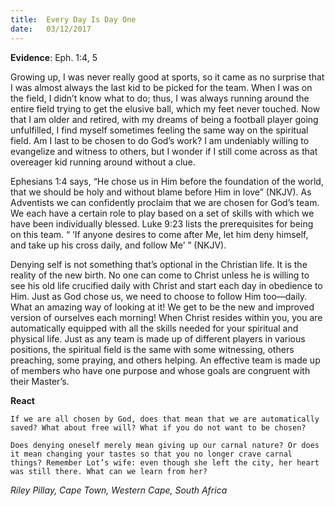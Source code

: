 ```yaml
---
title:  Every Day Is Day One
date:   03/12/2017
---
```


**Evidence**: Eph. 1:4, 5

Growing up, I was never really good at sports, so it came as no surprise that I was almost always the last kid to be picked for the team. When I was on the field, I didn’t know what to do; thus, I was always running around the entire field trying to get the elusive ball, which my feet never touched. Now that I am older and retired, with my dreams of being a football player going unfulfilled, I find myself sometimes feeling the same way on the spiritual field. Am I last to be chosen to do God’s work? I am undeniably willing to evangelize and witness to others, but I wonder if I still come across as that overeager kid running around without a clue.

Ephesians 1:4 says, “He chose us in Him before the foundation of the world, that we should be holy and without blame before Him in love” (NKJV). As Adventists we can confidently proclaim that we are chosen for God’s team. We each have a certain role to play based on a set of skills with which we have been individually blessed. Luke 9:23 lists the prerequisites for being on this team. “ ‘If anyone desires to come after Me, let him deny himself, and take up his cross daily, and follow Me’ ” (NKJV).

Denying self is not something that’s optional in the Christian life. It is the reality of the new birth. No one can come to Christ unless he is willing to see his old life crucified daily with Christ and start each day in obedience to Him. Just as God chose us, we need to choose to follow Him too—daily. What an amazing way of looking at it! We get to be the new and improved version of ourselves each morning! When Christ resides within you, you are automatically equipped with all the skills needed for your spiritual and physical life. Just as any team is made up of different players in various positions, the spiritual field is the same with some witnessing, others preaching, some praying, and others helping. An effective team is made up of members who have one purpose and whose goals are congruent with their Master’s.

**React**

`If we are all chosen by God, does that mean that we are automatically saved? What about free will? What if you do not want to be chosen?`

`Does denying oneself merely mean giving up our carnal nature? Or does it mean changing your tastes so that you no longer crave carnal things? Remember Lot’s wife: even though she left the city, her heart was still there. What can we learn from her?`

_Riley Pillay, Cape Town, Western Cape, South Africa_